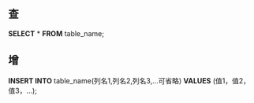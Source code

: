 ## 查
**SELECT** * **FROM** table_name;
## 增
**INSERT INTO** table_name(列名1,列名2,列名3,...可省略)  **VALUES**  (值1，值2，值3，...);


